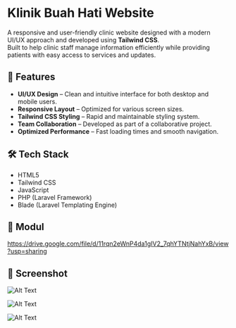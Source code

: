 # Klinik Buah Hati Website

A responsive and user-friendly clinic website designed with a modern UI/UX approach and developed using **Tailwind CSS**.  
Built to help clinic staff manage information efficiently while providing patients with easy access to services and updates.

## 🚀 Features
- **UI/UX Design** – Clean and intuitive interface for both desktop and mobile users.
- **Responsive Layout** – Optimized for various screen sizes.
- **Tailwind CSS Styling** – Rapid and maintainable styling system.
- **Team Collaboration** – Developed as part of a collaborative project.
- **Optimized Performance** – Fast loading times and smooth navigation.

## 🛠️ Tech Stack
- HTML5
- Tailwind CSS
- JavaScript
- PHP (Laravel Framework)
- Blade (Laravel Templating Engine)

## 📄 Modul
https://drive.google.com/file/d/11rqn2eWnP4da1gIV2_7qhYTNtjNahYxB/view?usp=sharing

## 📸 Screenshot
![Alt Text](https://drive.google.com/uc?export=view&id=1aY4nV567Uloqavry6oDdGzNGAKw7ZYJE)

![Alt Text](https://drive.google.com/uc?export=view&id=1Dm93YnUewzLejS-1p781hnWRw4E8coN6)

![Alt Text](https://drive.google.com/uc?export=view&id=1eocjYDyi1bIdqxCteGtSQv7enhkV2wA6)
